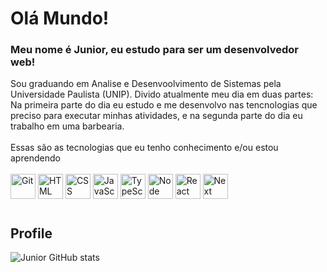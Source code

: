 # Olá Mundo!
### Meu nome é Junior, eu estudo para ser um desenvolvedor web!

Sou graduando em Analise e Desenvoolvimento de Sistemas pela Universidade Paulista (UNIP). Divido atualmente meu dia em duas partes: Na primeira parte do dia eu estudo e me desenvolvo nas tencnologias que preciso para executar minhas atividades, e na segunda parte do dia eu trabalho em uma barbearia.<br/><br/>
Essas são as tecnologias que eu tenho conhecimento e/ou estou aprendendo<br/><br/>
  <img alt="Git" src="https://cdn.jsdelivr.net/gh/devicons/devicon/icons/git/git-original.svg" width=40 height=40 /> <img alt="HTML" src="https://cdn.jsdelivr.net/gh/devicons/devicon/icons/html5/html5-original.svg" width=40 height=40 /> <img alt="CSS" src="https://cdn.jsdelivr.net/gh/devicons/devicon/icons/css3/css3-original.svg" width=40 height=40 /> <img alt="JavaScript" src="https://cdn.jsdelivr.net/gh/devicons/devicon/icons/javascript/javascript-original.svg" width=40 height=40 /> <img alt="TypeScript" src="https://cdn.jsdelivr.net/gh/devicons/devicon/icons/typescript/typescript-original.svg" width=40 height=40 /> <img alt="Node" src="https://cdn.jsdelivr.net/gh/devicons/devicon/icons/nodejs/nodejs-original.svg" width=40 height=40 /> <img alt="React" src="https://cdn.jsdelivr.net/gh/devicons/devicon/icons/react/react-original.svg" width=40 height=40 /> <img alt="Next" src="https://cdn.jsdelivr.net/gh/devicons/devicon/icons/nextjs/nextjs-original.svg" width=40 height=40 />
  
 #
 ## Profile
 ![Junior GitHub stats](https://githubreadmejunior.vercel.app/api?username=junior-leandro&show_icons=true&theme=merko)

